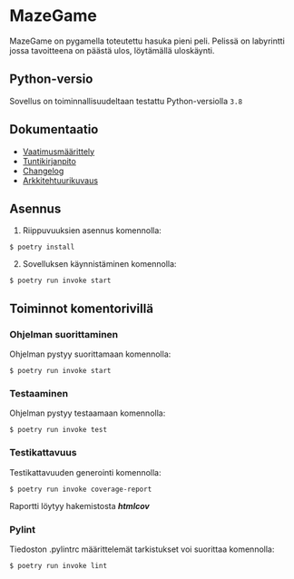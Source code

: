 # MazeGame

MazeGame on pygamella toteutettu hasuka pieni peli. Pelissä on labyrintti jossa tavoitteena on päästä ulos, löytämällä uloskäynti.

## Python-versio
Sovellus on toiminnallisuudeltaan testattu Python-versiolla `3.8`

## Dokumentaatio
* [Vaatimusmäärittely](https://github.com/BananaMayo/ot-harjoitustyo/blob/master/dokumentaatio/Vaatimusm%C3%A4%C3%A4rittely.md#grejor)
* [Tuntikirjanpito](https://github.com/BananaMayo/ot-harjoitustyo/blob/master/dokumentaatio/Tuntikirjanpito.md#mera-grejor)
* [Changelog](https://github.com/BananaMayo/ot-harjoitustyo/blob/master/dokumentaatio/Changelog.md)
* [Arkkitehtuurikuvaus](https://github.com/BananaMayo/ot-harjoitustyo/blob/master/dokumentaatio/Arkkitehtuuri.md)


## Asennus
1. Riippuvuuksien asennus komennolla:
```
$ poetry install
```
2. Sovelluksen käynnistäminen komennolla:
```
$ poetry run invoke start
```

## Toiminnot komentorivillä
### Ohjelman suorittaminen
Ohjelman pystyy suorittamaan komennolla:
```
$ poetry run invoke start
```
### Testaaminen
Ohjelman pystyy testaamaan komennolla:
```
$ poetry run invoke test
```
### Testikattavuus
Testikattavuuden generointi komennolla:
```
$ poetry run invoke coverage-report
```
Raportti löytyy hakemistosta ***htmlcov***

### Pylint
Tiedoston .pylintrc määrittelemät tarkistukset voi suorittaa komennolla:
```
$ poetry run invoke lint
```
